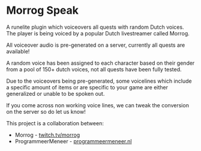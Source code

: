 # Morrog Speak
A runelite plugin which voiceovers all quests with random Dutch voices.  
The player is being voiced by a popular Dutch livestreamer called Morrog.  

All voiceover audio is pre-generated on a server, currently all quests are available!  

A random voice has been assigned to each character based on their gender from a pool of 150+ dutch voices, not all quests have been fully tested.  

Due to the voiceovers being pre-generated, some voicelines which include a specific amount of items or are specific to your game are either generalized or unable to be spoken out.  

If you come across non working voice lines, we can tweak the conversion on the server so do let us know!  

This project is a collaboration between:  
* Morrog - [twitch.tv/morrog](https://twitch.tv/morrog)  
* ProgrammeerMeneer -  [programmeermeneer.nl](https://programmeermeneer.nl)
